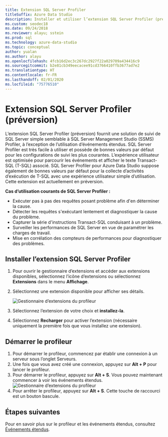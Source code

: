 ```yaml
---
title: Extension SQL Server Profiler
titleSuffix: Azure Data Studio
description: Installer et utiliser l’extension SQL Server Profiler (préversion) pour Azure Data Studio
ms.custom: seodec18
ms.date: 09/24/2018
ms.reviewer: alayu; sstein
ms.prod: sql
ms.technology: azure-data-studio
ms.topic: conceptual
author: yualan
ms.author: alayu
ms.openlocfilehash: 4fcb16d2ec3c267dc2927f22a029709a434416c9
ms.sourcegitcommit: b2e81cb349eecacee91cd3766410ffb3677ad7e2
ms.translationtype: HT
ms.contentlocale: fr-FR
ms.lasthandoff: 02/01/2020
ms.locfileid: "75776510"
---
```

# <a name="sql-server-profiler-extension-preview"></a>Extension SQL Server Profiler (préversion)

L’extension SQL Server Profiler (préversion) fournit une solution de suivi de SQL Server simple semblable à SQL Server Management Studio (SSMS) Profiler, à l’exception de l’utilisation d’événements étendus. SQL Server Profiler est très facile à utiliser et possède de bonnes valeurs par défaut pour les configurations de suivi les plus courantes. L’expérience utilisateur est optimisée pour parcourir les événements et afficher le texte Transact-SQL (T-SQL) associé. SQL Server Profiler pour Azure Data Studio suppose également de bonnes valeurs par défaut pour la collecte d’activités d’exécution de T-SQL avec une expérience utilisateur simple d’utilisation. Cette extension est actuellement en préversion.

**Cas d’utilisation courants de SQL Server Profiler :**

- Exécuter pas à pas des requêtes posant problème afin d'en déterminer la cause.
- Détecter les requêtes s'exécutant lentement et diagnostiquer la cause du problème.
- Capturer la série d'instructions Transact-SQL conduisant à un problème.
- Surveiller les performances de SQL Server en vue de paramétrer les charges de travail.
- Mise en corrélation des compteurs de performances pour diagnostiquer des problèmes.


## <a name="install-the-sql-server-profiler-extension"></a>Installer l’extension SQL Server Profiler

1. Pour ouvrir le gestionnaire d’extensions et accéder aux extensions disponibles, sélectionnez l’icône d’extensions ou sélectionnez **Extensions** dans le menu **Affichage**.
2. Sélectionnez une extension disponible pour afficher ses détails.

   ![Gestionnaire d’extensions du profileur](media/extensions/sql-server-profiler-extension/profiler-extension.png)

1. Sélectionnez l’extension de votre choix et **installez-la**.
2. Sélectionnez **Recharger** pour activer l’extension (nécessaire uniquement la première fois que vous installez une extension).

## <a name="start-profiler"></a>Démarrer le profileur

1. Pour démarrer le profileur, commencez par établir une connexion à un serveur sous l’onglet Serveurs.
2. Une fois que vous avez créé une connexion, appuyez sur **Alt + P** pour lancer le profileur.
3. Pour démarrer le profileur, appuyez sur **Alt + S**. Vous pouvez maintenant commencer à voir les événements étendus.
    ![Gestionnaire d’extensions du profileur](media/extensions/sql-server-profiler-extension/view-profiler.png)    
1. Pour arrêter le profileur, appuyez sur **Alt + S**. Cette touche de raccourci est un bouton bascule.

## <a name="next-steps"></a>Étapes suivantes

Pour en savoir plus sur le profileur et les événements étendus, consultez [Événements étendus](https://docs.microsoft.com/sql/relational-databases/extended-events/extended-events).





